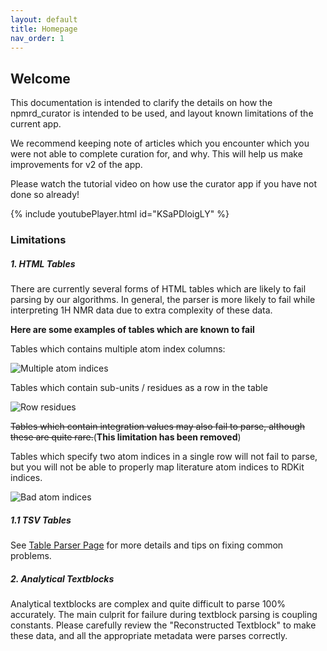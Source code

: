 ```yaml
---
layout: default
title: Homepage
nav_order: 1
--- 
```


## Welcome

This documentation is intended to clarify the details on how the npmrd_curator is intended to be used, and layout known limitations of the current app.

We recommend keeping note of articles which you encounter which you were not able to complete curation for, and why. This will help us make improvements for v2 of the app.

Please watch the tutorial video on how use the curator app if you have not done so already!

{% include youtubePlayer.html id="KSaPDloigLY" %}

### Limitations

##### 1. HTML Tables

There are currently several forms of HTML tables which are likely to fail parsing by our algorithms.
In general, the parser is more likely to fail while interpreting 1H NMR data due to extra complexity of these data.

**Here are some examples of tables which are known to fail**

Tables which contains multiple atom index columns:

![Multiple atom indices](/assets/images/multi_atom_indices.png)

Tables which contain sub-units / residues as a row in the table

![Row residues](/assets/images/row_residues.png)

~~Tables which contain integration values may also fail to parse, although these are quite rare.~~(__This limitation has been removed__)

Tables which specify two atom indices in a single row will not fail to parse, but you will not be able to properly map literature atom indices to RDKit indices.

![Bad atom indices](/assets/images/bad_atom_indices.png)

##### 1.1 TSV Tables

See [Table Parser Page](/npmrd_curator/table-parser) for more details and tips on fixing common problems.


##### 2. Analytical Textblocks

Analytical textblocks are complex and quite difficult to parse 100% accurately. The main culprit for failure during textblock parsing is coupling constants. Please carefully review the "Reconstructed Textblock" to make these data, and all the appropriate metadata were parses correctly.

